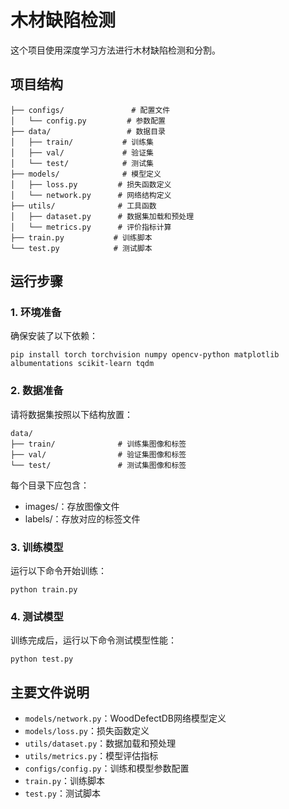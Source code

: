 # 木材缺陷检测

这个项目使用深度学习方法进行木材缺陷检测和分割。

## 项目结构

```
├── configs/               # 配置文件
│   └── config.py         # 参数配置
├── data/                 # 数据目录
│   ├── train/           # 训练集
│   ├── val/             # 验证集
│   └── test/            # 测试集
├── models/              # 模型定义
│   ├── loss.py         # 损失函数定义
│   └── network.py      # 网络结构定义
├── utils/              # 工具函数
│   ├── dataset.py      # 数据集加载和预处理
│   └── metrics.py      # 评价指标计算
├── train.py           # 训练脚本
└── test.py            # 测试脚本
```

## 运行步骤

### 1. 环境准备

确保安装了以下依赖：
```
pip install torch torchvision numpy opencv-python matplotlib albumentations scikit-learn tqdm
```

### 2. 数据准备

请将数据集按照以下结构放置：
```
data/
├── train/              # 训练集图像和标签
├── val/                # 验证集图像和标签
└── test/               # 测试集图像和标签
```

每个目录下应包含：
- images/：存放图像文件
- labels/：存放对应的标签文件

### 3. 训练模型

运行以下命令开始训练：
```
python train.py
```

### 4. 测试模型

训练完成后，运行以下命令测试模型性能：
```
python test.py
```

## 主要文件说明

- `models/network.py`：WoodDefectDB网络模型定义
- `models/loss.py`：损失函数定义
- `utils/dataset.py`：数据加载和预处理
- `utils/metrics.py`：模型评估指标
- `configs/config.py`：训练和模型参数配置
- `train.py`：训练脚本
- `test.py`：测试脚本 